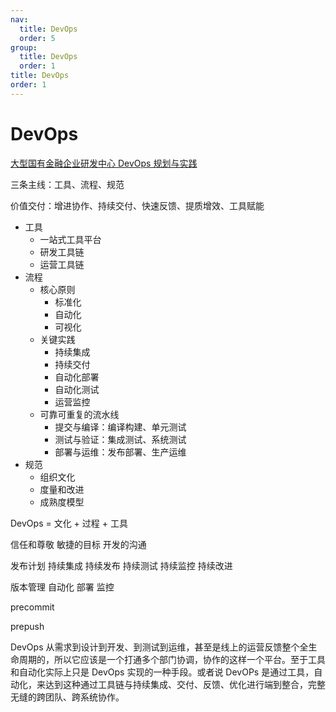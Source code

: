 ```yaml
---
nav:
  title: DevOps
  order: 5
group:
  title: DevOps
  order: 1
title: DevOps
order: 1
---
```


# DevOps

[大型国有金融企业研发中心 DevOps 规划与实践](https://mp.weixin.qq.com/s/I6TBvqVyLZ9b-miDGfe5-Q)

三条主线：工具、流程、规范

价值交付：增进协作、持续交付、快速反馈、提质增效、工具赋能

- 工具
  - 一站式工具平台
  - 研发工具链
  - 运营工具链
- 流程
  - 核心原则
    - 标准化
    - 自动化
    - 可视化
  - 关键实践
    - 持续集成
    - 持续交付
    - 自动化部署
    - 自动化测试
    - 运营监控
  - 可靠可重复的流水线
    - 提交与编译：编译构建、单元测试
    - 测试与验证：集成测试、系统测试
    - 部署与运维：发布部署、生产运维
- 规范
  - 组织文化
  - 度量和改进
  - 成熟度模型

DevOps = 文化 + 过程 + 工具

信任和尊敬
敏捷的目标
开发的沟通

发布计划
持续集成
持续发布
持续测试
持续监控
持续改进

版本管理
自动化
部署
监控

precommit

prepush

DevOps 从需求到设计到开发、到测试到运维，甚至是线上的运营反馈整个全生命周期的，所以它应该是一个打通多个部门协调，协作的这样一个平台。至于工具和自动化实际上只是 DevOps 实现的一种手段。或者说 DevOPs 是通过工具，自动化，来达到这种通过工具链与持续集成、交付、反馈、优化进行端到整合，完整无缝的跨团队、跨系统协作。
